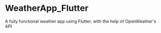 # WeatherApp_Flutter
A fully functional weather app using Flutter, with the help of OpenWeather's API
